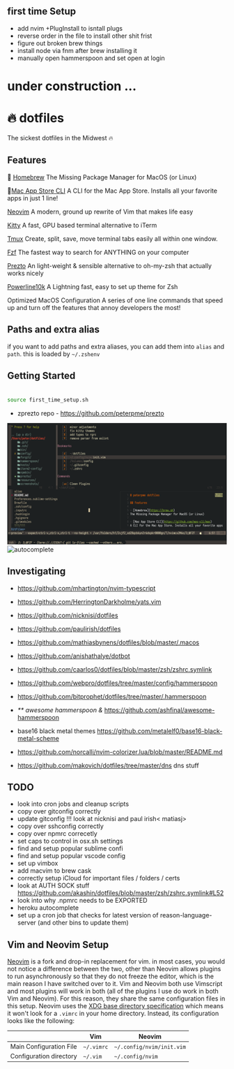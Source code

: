 ## first time Setup

- add nvim +PlugInstall to isntall plugs
- reverse order in the file to install other shit frist
- figure out broken brew things
- install node via fnm after brew installing it
- manually open hammerspoon and set open at login

# under construction ...

# :fire: dotfiles

The sickest dotfiles in the Midwest :fire:

## Features

🍺 [Homebrew](https://brew.sh)
The Missing Package Manager for MacOS (or Linux)

📲[Mac App Store CLI](https://github.com/mas-cli/mas)
A CLI for the Mac App Store. Installs all your favorite apps in just 1 line!

[Neovim](https://neovim.io/)
A modern, ground up rewrite of Vim that makes life easy

[Kitty](https://sw.kovidgoyal.net/kitty/)
A fast, GPU based terminal alternative to iTerm

[Tmux](https://github.com/tmux/tmux/wiki)
Create, split, save, move terminal tabs easily all within one window.

[Fzf](https://github.com/junegunn/fzf)
The fastest way to search for ANYTHING on your computer

[Prezto](https://github.com/sorin-ionescu/prezto)
An light-weight & sensible alternative to oh-my-zsh that actually works nicely

[Powerline10k](https://github.com/romkatv/powerlevel10k)
A Lightning fast, easy to set up theme for Zsh

Optimized MacOS Configuration
A series of one line commands that speed up and turn off the features that annoy
developers the most!

## Paths and extra alias

if you want to add paths and extra aliases, you can add them into `alias` and
`path`. this is loaded by `~/.zshenv`

## Getting Started

```zsh

source first_time_setup.sh

```

- zprezto repo - https://github.com/peterpme/prezto

![Neovim](./screenshots/neovim.png)
![autocomplete](./screenshots/autocomplete.png)

## Investigating

- https://github.com/mhartington/nvim-typescript
- https://github.com/HerringtonDarkholme/yats.vim

- https://github.com/nicknisi/dotfiles
- https://github.com/paulirish/dotfiles
- https://github.com/mathiasbynens/dotfiles/blob/master/.macos
- https://github.com/anishathalye/dotbot
- https://github.com/caarlos0/dotfiles/blob/master/zsh/zshrc.symlink
- https://github.com/webpro/dotfiles/tree/master/config/hammerspoon
- https://github.com/bitprophet/dotfiles/tree/master/.hammerspoon
- _\*\* awesome hammerspoon &_ https://github.com/ashfinal/awesome-hammerspoon
- base16 black metal themes https://github.com/metalelf0/base16-black-metal-scheme
- https://github.com/norcalli/nvim-colorizer.lua/blob/master/README.md
- https://github.com/makovich/dotfiles/tree/master/dns dns stuff

## TODO

- look into cron jobs and cleanup scripts
- copy over gitconfig correctly
- update gitconfig !!! look at nicknisi and paul irish< matiasj>
- copy over sshconfig correctly
- copy over npmrc correcetly
- set caps to control in osx.sh settings
- find and setup popular sublime confi
- find and setup popular vscode config
- set up vimbox
- add macvim to brew cask
- correctly setup iCloud for important files / folders / certs
- look at AUTH SOCK stuff https://github.com/akashin/dotfiles/blob/master/zsh/zshrc.symlink#L52
- look into why .npmrc needs to be EXPORTED
- heroku autocomplete
- set up a cron job that checks for latest version of reason-language-server
  (and other bins to update them)

## Vim and Neovim Setup

[Neovim](https://neovim.io/) is a fork and drop-in replacement for vim. in most cases, you would not notice a difference between the two, other than Neovim allows plugins to run asynchronously so that they do not freeze the editor, which is the main reason I have switched over to it. Vim and Neovim both use Vimscript and most plugins will work in both (all of the plugins I use do work in both Vim and Neovim). For this reason, they share the same configuration files in this setup. Neovim uses the [XDG base directory specification](http://standards.freedesktop.org/basedir-spec/basedir-spec-latest.html) which means it won't look for a `.vimrc` in your home directory. Instead, its configuration looks like the following:

|                         | Vim        | Neovim                    |
| ----------------------- | ---------- | ------------------------- |
| Main Configuration File | `~/.vimrc` | `~/.config/nvim/init.vim` |
| Configuration directory | `~/.vim`   | `~/.config/nvim`          |
